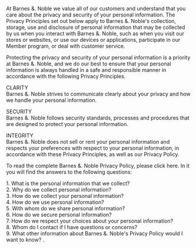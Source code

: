 At Barnes &. Noble we value all of our customers and understand that you care about the privacy and security of your personal information. The Privacy Principles set out below apply to Barnes &. Noble's collection, storage, use and disclosure of personal information that may be collected by us when you interact with Barnes &. Noble, such as when you visit our stores or websites, or use our devices or applications, participate in our Member program, or deal with customer service.  
  
Protecting the privacy and security of your personal information is a priority at Barnes &. Noble, and we do our best to ensure that your personal information is always handled in a safe and responsible manner in accordance with the following Privacy Principles.  
  
CLARITY  
Barnes &. Noble strives to communicate clearly about your privacy and how we handle your personal information.  
  
SECURITY  
Barnes &. Noble follows security standards, processes and procedures that are designed to protect your personal information.  
  
INTEGRITY  
Barnes &. Noble does not sell or rent your personal information and respects your preferences with respect to your personal information, in accordance with these Privacy Principles, as well as our Privacy Policy.  
  
To read the complete Barnes &. Noble Privacy Policy, please click here. In it you will find the answers to the following questions:  
  
1\. What is the personal information that we collect?  
2\. Why do we collect personal information?  
3\. How do we collect your personal information?  
4\. How do we use personal information?  
5\. With whom do we share personal information?  
6\. How do we secure personal information?  
7\. How do we respect your choices about your personal information?  
8\. Whom do I contact if I have questions or concerns?  
9\. What other information about Barnes &. Noble's Privacy Policy would I want to know? .